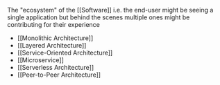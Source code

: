 The "ecosystem" of the [[Software]] i.e. the end-user might be seeing a single application but behind the scenes multiple ones might be contributing for their experience

- [[Monolithic Architecture]]
- [[Layered Architecture]]
- [[Service-Oriented Architecture]]
- [[Microservice]]
- [[Serverless Architecture]]
- [[Peer-to-Peer Architecture]]